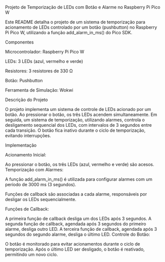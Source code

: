 Projeto de Temporização de LEDs com Botão e Alarme no Raspberry Pi Pico W

Este README detalha o projeto de um sistema de temporização para acionamento de LEDs controlado por um botão (pushbutton) no Raspberry Pi Pico W, utilizando a função add_alarm_in_ms() do Pico SDK.

Componentes

Microcontrolador: Raspberry Pi Pico W

LEDs: 3 LEDs (azul, vermelho e verde)

Resistores: 3 resistores de 330 Ω

Botão: Pushbutton

Ferramenta de Simulação: Wokwi 



Descrição do Projeto

O projeto implementa um sistema de controle de LEDs acionado por um botão. Ao pressionar o botão, os três LEDs acendem simultaneamente. Em seguida, um sistema de temporização, utilizando alarmes, controla o desligamento sequencial dos LEDs, com intervalos de 3 segundos entre cada transição. O botão fica inativo durante o ciclo de temporização, evitando interrupções.

Implementação

Acionamento Inicial:

Ao pressionar o botão, os três LEDs (azul, vermelho e verde) são acesos.
Temporização com Alarmes:

A função add_alarm_in_ms() é utilizada para configurar alarmes com um período de 3000 ms (3 segundos).

Funções de callback são associadas a cada alarme, responsáveis por desligar os LEDs sequencialmente.

Funções de Callback:

A primeira função de callback desliga um dos LEDs após 3 segundos.
A segunda função de callback, agendada após 3 segundos do primeiro alarme, desliga outro LED.
A terceira função de callback, agendada após 3 segundos do segundo alarme, desliga o último LED.
Controle do Botão:

O botão é monitorado para evitar acionamentos durante o ciclo de temporização.
Após o último LED ser desligado, o botão é reativado, permitindo um novo ciclo.
